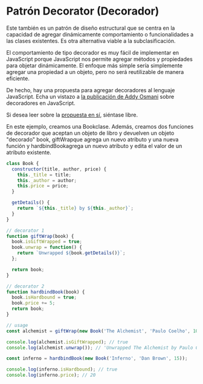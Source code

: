 # Patrón Decorator (Decorador)

Este también es un patrón de diseño estructural que se centra en la capacidad de agregar dinámicamente comportamiento o funcionalidades a las clases existentes. Es otra alternativa viable a la subclasificación.

El comportamiento de tipo decorador es muy fácil de implementar en JavaScript porque JavaScript nos permite agregar métodos y propiedades para objetar dinámicamente. El enfoque más simple sería simplemente agregar una propiedad a un objeto, pero no será reutilizable de manera eficiente.

De hecho, hay una propuesta para agregar decoradores al lenguaje JavaScript. Echa un vistazo a [la publicación de Addy Osmani](https://medium.com/google-developers/exploring-es7-decorators-76ecb65fb841) sobre decoradores en JavaScript.

Si desea leer sobre la [propuesta en sí](https://tc39.es/proposal-decorators/), siéntase libre.

En este ejemplo, creamos una Bookclase. Además, creamos dos funciones de decorador que aceptan un objeto de libro y devuelven un objeto "decorado" book, giftWrapque agrega un nuevo atributo y una nueva función y hardbindBookagrega un nuevo atributo y edita el valor de un atributo existente.


```javascript
class Book {
  constructor(title, author, price) {
    this._title = title;
    this._author = author;
    this.price = price;
  }

  getDetails() {
    return `${this._title} by ${this._author}`;
  }
}

// decorator 1
function giftWrap(book) {
  book.isGiftWrapped = true;
  book.unwrap = function() {
    return `Unwrapped ${book.getDetails()}`;
  };

  return book;
}

// decorator 2
function hardbindBook(book) {
  book.isHardbound = true;
  book.price += 5;
  return book;
}

// usage
const alchemist = giftWrap(new Book('The Alchemist', 'Paulo Coelho', 10));

console.log(alchemist.isGiftWrapped); // true
console.log(alchemist.unwrap()); // 'Unwrapped The Alchemist by Paulo Coelho'

const inferno = hardbindBook(new Book('Inferno', 'Dan Brown', 15));

console.log(inferno.isHardbound); // true
console.log(inferno.price); // 20
```
